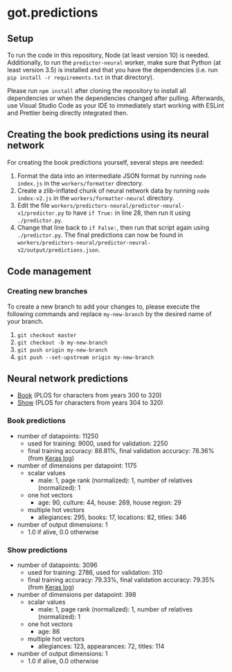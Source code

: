 # got.predictions

## Setup

To run the code in this repository, Node (at least version 10) is needed. Additionally, to run the `predictor-neural` worker, make sure that Python (at least version 3.5) is installed and that you have the dependencies (i.e. run `pip install -r requirements.txt` in that directory).

Please run `npm install` after cloning the repository to install all dependencies or when the dependencies changed after pulling. Afterwards, use Visual Studio Code as your IDE to immediately start working with ESLint and Prettier being directly integrated then.

## Creating the book predictions using its neural network

For creating the book predictions yourself, several steps are needed:

1. Format the data into an intermediate JSON format by running `node index.js` in the `workers/formatter` directory.
2. Create a zlib-inflated chunk of neural network data by running `node index-v2.js` in the `workers/formatter-neural` directory.
3. Edit the file `workers/predictors-neural/predictor-neural-v1/predictor.py` to have `if True:` in line 28, then run it using `./predictor.py`.
4. Change that line back to `if False:`, then run that script again using `./predictor.py`. The final predictions can now be found in `workers/predictors-neural/predictor-neural-v2/output/predictions.json`.

## Code management

### Creating new branches

To create a new branch to add your changes to, please execute the following commands and replace `my-new-branch` by the desired name of your branch.

1. `git checkout master`
2. `git checkout -b my-new-branch`
3. `git push origin my-new-branch`
4. `git push --set-upstream origin my-new-branch`

## Neural network predictions

- [Book](workers/predictors-neural/predictor-neural-v2/output/predictions.json) (PLOS for characters from years 300 to 320)
- [Show](workers/predictors-neural/predictor-neural-show-v1/output/predictions.json) (PLOS for characters from years 304 to 320)

### Book predictions

- number of datapoints: 11250
  - used for training: 9000, used for validation: 2250
  - final training accuracy: 88.81%, final validation accuracy: 78.36% (from [Keras log](workers/predictors-neural/predictor-neural-v2/models/keras-log))
- number of dimensions per datapoint: 1175
  - scalar values
    - male: 1, page rank (normalized): 1, number of relatives (normalized): 1
  - one hot vectors
    - age: 90, culture: 44, house: 269, house region: 29
  - multiple hot vectors
    - allegiances: 295, books: 17, locations: 82, titles: 346
- number of output dimensions: 1
  - 1.0 if alive, 0.0 otherwise

### Show predictions

- number of datapoints: 3096
  - used for training: 2786, used for validation: 310
  - final training accuracy: 79.33%, final validation accuracy: 79.35% (from [Keras log](workers/predictors-neural/predictor-neural-show-v1/models/keras-log))
- number of dimensions per datapoint: 398
  - scalar values
    - male: 1, page rank (normalized): 1, number of relatives (normalized): 1
  - one hot vectors
    - age: 86
  - multiple hot vectors
    - allegiances: 123, appearances: 72, titles: 114
- number of output dimensions: 1
  - 1.0 if alive, 0.0 otherwise
